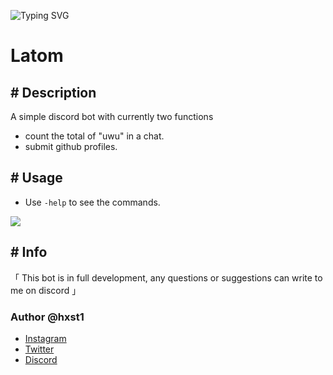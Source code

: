 ![Typing SVG](https://readme-typing-svg.herokuapp.com?color=B878F7&width=500&lines=Latom+Bot+%3C3)
# Latom

## \# Description
A simple discord bot with currently two functions
- count the total of "uwu" in a chat.
- submit github profiles.

## \# Usage
- Use `-help` to see the commands.

![](https://cdn.discordapp.com/attachments/942494743030558741/972136018021081088/unknown.png)

## \# Info
「 This bot is in full development, any questions or suggestions can write to me on discord 」

### Author @hxst1
- [Instagram](https://www.instagram.com/hxst1/)
- [Twitter](https://twitter.com/_hxst/)
- [Discord](https://discord.com/users/398174691027714059)
